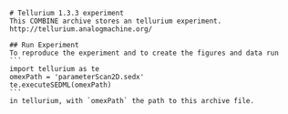 
        # Tellurium 1.3.3 experiment
        This COMBINE archive stores an tellurium experiment.
        http://tellurium.analogmachine.org/

        ## Run Experiment
        To reproduce the experiment and to create the figures and data run
        ```
        import tellurium as te
        omexPath = 'parameterScan2D.sedx'
        te.executeSEDML(omexPath)
        ```
        in tellurium, with `omexPath` the path to this archive file.
        